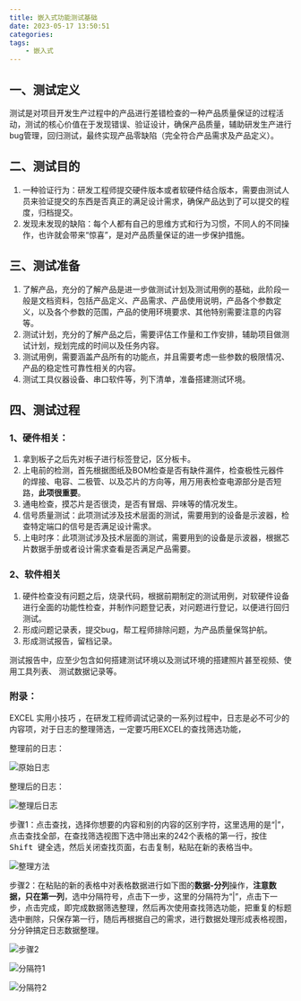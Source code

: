```yaml
---
title: 嵌入式功能测试基础
date: 2023-05-17 13:50:51
categories:
tags:
    - 嵌入式
---
```


## 一、测试定义

测试是对项目开发生产过程中的产品进行差错检查的一种产品质量保证的过程活动，测试的核心价值在于发现错误、验证设计，确保产品质量，辅助研发生产进行bug管理，回归测试，最终实现产品零缺陷（完全符合产品需求及产品定义）。       

## 二、测试目的

1. 一种验证行为：研发工程师提交硬件版本或者软硬件结合版本，需要由测试人员来验证提交的东西是否真正的满足设计需求，确保产品达到了可以提交的程度，归档提交。
2. 发现未发现的缺陷：每个人都有自己的思维方式和行为习惯，不同人的不同操作，也许就会带来“惊喜”，是对产品质量保证的进一步保护措施。

<!-- more -->

## 三、测试准备

1. 了解产品，充分的了解产品是进一步做测试计划及测试用例的基础，此阶段一般是文档资料，包括产品定义、产品需求、产品使用说明，产品各个参数定义，以及各个参数的范围，产品的使用环境要求、其他特别需要注意的内容等。
2. 测试计划，充分的了解产品之后，需要评估工作量和工作安排，辅助项目做测试计划，规划完成的时间以及任务内容。
3. 测试用例，需要涵盖产品所有的功能点，并且需要考虑一些参数的极限情况、产品的稳定性可靠性相关的内容。
4. 测试工具仪器设备、串口软件等，列下清单，准备搭建测试环境。

## 四、测试过程

### 1、硬件相关：

1. 拿到板子之后先对板子进行标签登记，区分板卡。
2. 上电前的检测，首先根据图纸及BOM检查是否有缺件漏件，检查极性元器件的焊接、电容、二极管、以及芯片的方向等，用万用表检查电源部分是否短路，**此项很重要**。
3. 通电检查，摸芯片是否很烫，是否有冒烟、异味等的情况发生。
4. 信号质量测试：此项测试涉及技术层面的测试，需要用到的设备是示波器，检查特定端口的信号是否满足设计需求。
5. 上电时序：此项测试涉及技术层面的测试，需要用到的设备是示波器，根据芯片数据手册或者设计需求查看是否满足产品需要。


### 2、软件相关

1. 硬件检查没有问题之后，烧录代码，根据前期制定的测试用例，对软硬件设备进行全面的功能性检查，并制作问题登记表，对问题进行登记，以便进行回归测试。
2. 形成问题记录表，提交bug，帮工程师排除问题，为产品质量保驾护航。
3. 形成测试报告，留档记录。

测试报告中，应至少包含如何搭建测试环境以及测试环境的搭建照片甚至视频、使用工具列表、 测试数据记录等。

### 附录：         

EXCEL 实用小技巧 ，在研发工程师调试记录的一系列过程中，日志是必不可少的内容项，对于日志的整理筛选，一定要巧用EXCEL的查找筛选功能，

整理前的日志：

![原始日志](https://imgs.boringhex.top/blog/原始日志.png)

整理后的日志：

![整理后日志](https://imgs.boringhex.top/blog/整理日志.png)

步骤1：点击查找，选择你想要的内容和别的内容的区别字符，这里选用的是“|”，点击查找全部，在查找筛选视图下选中筛出来的242个表格的第一行，按住<kbd> Shift </kbd>键全选，然后关闭查找页面，右击复制，粘贴在新的表格当中。

![整理方法](https://imgs.boringhex.top/blog/方法.png)

步骤2：在粘贴的新的表格中对表格数据进行如下图的**数据-分列**操作，**注意数据，只在第一列**，选中分隔符号，点击下一步，这里的分隔符为“|”，点击下一步，点击完成，即完成数据筛选整理，然后再次使用查找筛选功能，把重复的标题选中删除，只保存第一行，随后再根据自己的需求，进行数据处理形成表格视图，分分钟搞定日志数据整理。

![步骤2](https://imgs.boringhex.top/blog/步骤2.png)

![分隔符1](https://imgs.boringhex.top/blog/符号2.png)

![分隔符2](https://imgs.boringhex.top/blog/符号1.png)
